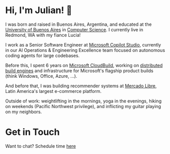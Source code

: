 # Hi, I'm Julian! 👋

I was born and raised in Buenos Aires, Argentina, and educated at the [University of Buenos Aires](https://uba.ar/) in [Computer Science](http://dc.uba.ar/). I currently live in Redmond, WA with my fiance Lucia!

I work as a Senior Software Engineer at [Microsoft Copilot Studio](https://www.microsoft.com/en-us/microsoft-365-copilot/microsoft-copilot-studio/), currently in our AI Operations & Engineering Excellence team focused on autonomous coding agents for large codebases.

Before this, I spent 6 years on [Microsoft CloudBuild](https://www.microsoft.com/en-us/research/publication/cloudbuild-microsofts-distributed-and-caching-build-service/), working on [distributed build engines](https://github.com/microsoft/BuildXL) and infrastructure for Microsoft's flagship product builds (think Windows, Office, Azure, ...).

And before that, I was building recommender systems at [Mercado Libre](https://www.mercadolibre.com/), Latin America's largest e-commerce platform.

Outside of work: weightlifting in the mornings, yoga in the evenings, hiking on weekends (Pacific Northwest privilege), and inflicting my guitar playing on my neighbors.

# Get in Touch

Want to chat? Schedule time [here](https://julian.bayardo.info/chat)
